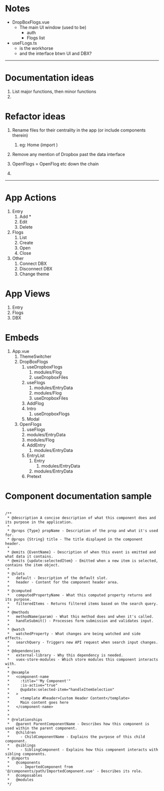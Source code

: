 
# Notes
- DropBoxFlogs.vue 
  - The main UI window (used to be)
    - auth
    - Flogs list
- useFLogs.ts 
  - is the workhorse 
  - and the interface btwn UI and DBX?


---

# Documentation ideas
1. List major functions, then minor functions
2. 
# Refactor ideas
1. Rename files for their centrality in the app (or include components therein)
   1. eg: Home (import )


1. Remove any mention of Dropbox past the data interface
2. OpenFlogs = OpenFlog etc down the chain
3. 
---



# App Actions

1. Entry
   1. Add *
   2. Edit  
   3. Delete 
2. Flogs
   1. List
   2. Create
   3. Open 
   4. Close
3. Other
   1. Connect DBX
   2. Disconnect DBX
   3. Change theme
 
# App Views
1. Entry
2. Flogs
3. DBX

# Embeds
1. App.vue
   1. ThemeSwitcher
   2. DropBoxFlogs
      1. useDropboxFlogs
         1. modules/Flog
         2. useDropboxFiles
      2. useFlogs
         1. modules/EntryData
         2. modules/Flog
         3. useDropboxFiles
      3. AddFlog
      4. Intro
         1. useDropboxFlogs
      5. Modal
   3. OpenFlogs
      1. useFlogs
      2. modules/EntryData
      3. modules/Flog
      4. AddEntry
         1. modules/EntryData
      5. EntryList
         1. Entry
            1. modules/EntryData
         2. modules/EntryData
      6. Pretext



# Component documentation sample

```

/**
 * @description A concise description of what this component does and its purpose in the application.
 * 
 * @props {Type} propName - Description of the prop and what it's used for.
 * @props {String} title - The title displayed in the component header.
 * 
 * @emits {EventName} - Description of when this event is emitted and what data it contains.
 * @emits {update:selectedItem} - Emitted when a new item is selected, contains the item object.
 *  
 * @slots
 *   default - Description of the default slot.
 *   header - Content for the component header area.
 * 
 * @computed
 *   computedPropertyName - What this computed property returns and its purpose.
 *   filteredItems - Returns filtered items based on the search query.
 * 
 * @methods
 *   methodName(param) - What this method does and when it's called.
 *   handleSubmit() - Processes form submission and validates input.
 * 
 * @watch
 *   watchedProperty - What changes are being watched and side effects.
 *   searchQuery - Triggers new API request when search input changes.
 * 
 * @dependencies
 *   external-library - Why this dependency is needed.
 *   vuex-store-modules - Which store modules this component interacts with.
 * 
 * @example
 *   <component-name
 *     :title="'My Component'"
 *     :is-active="true"
 *     @update:selected-item="handleItemSelection"
 *   >
 *     <template #header>Custom Header Content</template>
 *     Main content goes here
 *   </component-name>
 *
 *
 * @relationships
 *   @parent ParentComponentName - Describes how this component is used within the parent component.
 *   @children
 *     - ChildComponentName - Explains the purpose of this child component.
 *   @siblings
 *     - SiblingComponent - Explains how this component interacts with sibling components.
 * @imports
 *   @components
 *     - ImportedComponent from '@/components/path/ImportedComponent.vue' - Describes its role.
 *   @composables
 *   @modules
 */
```